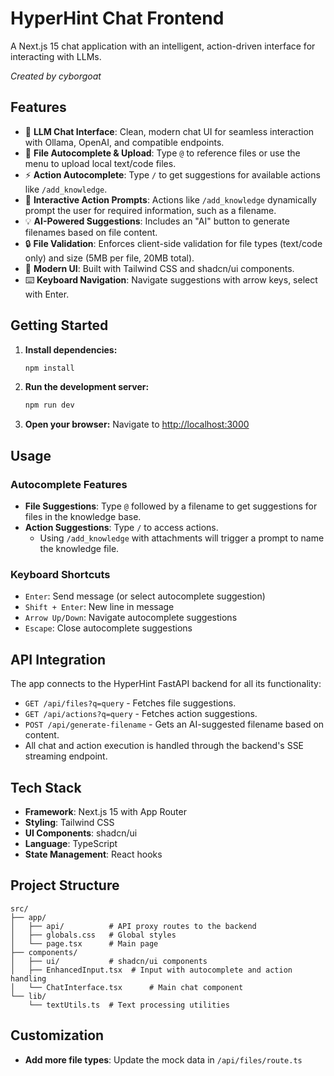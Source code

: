 # HyperHint Chat Frontend

A Next.js 15 chat application with an intelligent, action-driven interface for interacting with LLMs.

*Created by cyborgoat*

## Features

- 🤖 **LLM Chat Interface**: Clean, modern chat UI for seamless interaction with Ollama, OpenAI, and compatible endpoints.
- 📁 **File Autocomplete & Upload**: Type `@` to reference files or use the menu to upload local text/code files.
- ⚡ **Action Autocomplete**: Type `/` to get suggestions for available actions like `/add_knowledge`.
- 🧠 **Interactive Action Prompts**: Actions like `/add_knowledge` dynamically prompt the user for required information, such as a filename.
- 💡 **AI-Powered Suggestions**: Includes an "AI" button to generate filenames based on file content.
- 🔒 **File Validation**: Enforces client-side validation for file types (text/code only) and size (5MB per file, 20MB total).
- 🎨 **Modern UI**: Built with Tailwind CSS and shadcn/ui components.
- ⌨️ **Keyboard Navigation**: Navigate suggestions with arrow keys, select with Enter.

## Getting Started

1. **Install dependencies:**
   ```bash
   npm install
   ```

2. **Run the development server:**
   ```bash
   npm run dev
   ```

3. **Open your browser:**
   Navigate to [http://localhost:3000](http://localhost:3000)

## Usage

### Autocomplete Features

- **File Suggestions**: Type `@` followed by a filename to get suggestions for files in the knowledge base.
- **Action Suggestions**: Type `/` to access actions.
  - Using `/add_knowledge` with attachments will trigger a prompt to name the knowledge file.

### Keyboard Shortcuts

- `Enter`: Send message (or select autocomplete suggestion)
- `Shift + Enter`: New line in message
- `Arrow Up/Down`: Navigate autocomplete suggestions
- `Escape`: Close autocomplete suggestions

## API Integration

The app connects to the HyperHint FastAPI backend for all its functionality:
- `GET /api/files?q=query` - Fetches file suggestions.
- `GET /api/actions?q=query` - Fetches action suggestions.
- `POST /api/generate-filename` - Gets an AI-suggested filename based on content.
- All chat and action execution is handled through the backend's SSE streaming endpoint.

## Tech Stack

- **Framework**: Next.js 15 with App Router
- **Styling**: Tailwind CSS
- **UI Components**: shadcn/ui
- **Language**: TypeScript
- **State Management**: React hooks

## Project Structure

```
src/
├── app/
│   ├── api/          # API proxy routes to the backend
│   ├── globals.css   # Global styles
│   └── page.tsx      # Main page
├── components/
│   ├── ui/           # shadcn/ui components
│   ├── EnhancedInput.tsx  # Input with autocomplete and action handling
│   └── ChatInterface.tsx      # Main chat component
└── lib/
    └── textUtils.ts  # Text processing utilities
```

## Customization

- **Add more file types**: Update the mock data in `/api/files/route.ts`